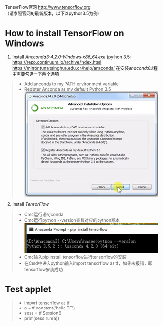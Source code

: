 TensorFlow官网 http://www.tensorflow.org 
<br>（请参照官网的最新版本，以下以python3.5为例）
# How to install TensorFlow on Windows
1. Install *Anaconda3-4.2.0-Windows-x86_64.exe* (python 3.5)
<br>https://repo.continuum.io/archive/index.html
<br>https://mirror.tuna.tsinghua.edu.cn/help/anaconda/
在安装*anaconda*过程中需要勾选一下两个选项
> - Add anconda to my PATH environment variable
> - Register Anconda as my default Python 3.5
![](https://github.com/Nrdxh/TensorFlow/blob/master/Install/image/anaconda-install.png?raw=true)
2. Install *TensorFlow*
> - Cmd运行语句conda
> - Cmd运行python --version查看对应的python版本
<br>![](https://github.com/Nrdxh/TensorFlow/blob/master/Install/image/python.jpg?raw=true)
> - Cmd输入pip install tensorflow进行tensorflow的安装
> - 在Cmd中进入python输入import tensorflow as tf，如果未报错，即tensorflow安装成功
# Test applet
> - import tensorflow as tf
> - a = tf.constant('hello TF')
> - sess = tf.Session()
> - print(sess.run(a))
